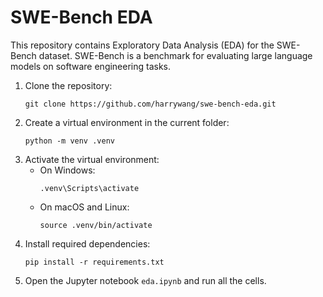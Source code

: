 # SWE-Bench EDA

This repository contains Exploratory Data Analysis (EDA) for the SWE-Bench dataset. SWE-Bench is a benchmark for evaluating large language models on software engineering tasks.

1. Clone the repository:
   ```
   git clone https://github.com/harrywang/swe-bench-eda.git
   ```
2. Create a virtual environment in the current folder:
   ```
   python -m venv .venv
   ```
3. Activate the virtual environment:
   - On Windows:
     ```
     .venv\Scripts\activate
     ```
   - On macOS and Linux:
     ```
     source .venv/bin/activate
     ```
4. Install required dependencies:
   ```
   pip install -r requirements.txt
   ```
5. Open the Jupyter notebook `eda.ipynb` and run all the cells.
